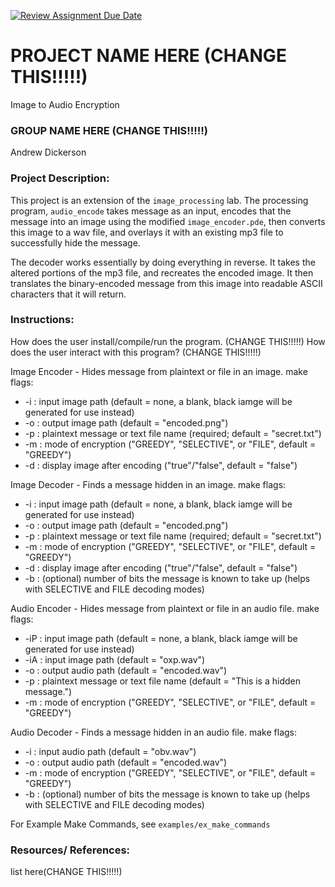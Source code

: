 [![Review Assignment Due Date](https://classroom.github.com/assets/deadline-readme-button-22041afd0340ce965d47ae6ef1cefeee28c7c493a6346c4f15d667ab976d596c.svg)](https://classroom.github.com/a/am3xLbu5)
# PROJECT NAME HERE (CHANGE THIS!!!!!)
Image to Audio Encryption
 
### GROUP NAME HERE (CHANGE THIS!!!!!)

Andrew Dickerson
       
### Project Description:

This project is an extension of the `image_processing` lab. The processing program, `audio_encode` takes message as an input, encodes that the message into an image using the modified `image_encoder.pde`, then converts this image to a wav file, and overlays it with an existing mp3 file to successfully hide the message.

The decoder works essentially by doing everything in reverse. It takes the altered portions of the mp3 file, and recreates the encoded image. It then translates the binary-encoded message from this image into readable ASCII characters that it will return.
  
### Instructions:

How does the user install/compile/run the program. (CHANGE THIS!!!!!)
How does the user interact with this program? (CHANGE THIS!!!!!)

Image Encoder - Hides message from plaintext or file in an image.
make flags:
- -i : input image path (default = none, a blank, black iamge will be generated for use instead)
- -o : output image path (default = "encoded.png")
- -p : plaintext message or text file name (required; default = "secret.txt")
- -m : mode of encryption ("GREEDY", "SELECTIVE", or "FILE", default = "GREEDY")
- -d : display image after encoding ("true"/"false", default = "false")

Image Decoder - Finds a message hidden in an image.
make flags:
- -i : input image path (default = none, a blank, black iamge will be generated for use instead)
- -o : output image path (default = "encoded.png")
- -p : plaintext message or text file name (required; default = "secret.txt")
- -m : mode of encryption ("GREEDY", "SELECTIVE", or "FILE", default = "GREEDY")
- -d : display image after encoding ("true"/"false", default = "false")
- -b : (optional) number of bits the message is known to take up (helps with SELECTIVE and FILE decoding modes)

Audio Encoder - Hides message from plaintext or file in an audio file.
make flags:
- -iP : input image path (default = none, a blank, black iamge will be generated for use instead)
- -iA : input image path (default = "oxp.wav")
- -o : output audio path (default = "encoded.wav")
- -p : plaintext message or text file name (default = "This is a hidden message.")
- -m : mode of encryption ("GREEDY", "SELECTIVE", or "FILE", default = "GREEDY")

Audio Decoder - Finds a message hidden in an audio file.
make flags:
- -i : input audio path (default = "obv.wav")
- -o : output audio path (default = "encoded.wav")
- -m : mode of encryption ("GREEDY", "SELECTIVE", or "FILE", default = "GREEDY")
- -b : (optional) number of bits the message is known to take up (helps with SELECTIVE and FILE decoding modes)

For Example Make Commands, see `examples/ex_make_commands`

### Resources/ References:

list here(CHANGE THIS!!!!!)
